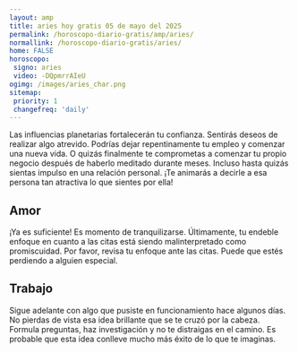 ```yaml
---
layout: amp
title: aries hoy gratis 05 de mayo del 2025 
permalink: /horoscopo-diario-gratis/amp/aries/
normallink: /horoscopo-diario-gratis/aries/
home: FALSE
horoscopo:
 signo: aries
 video: -DQpmrrAIeU
ogimg: /images/aries_char.png
sitemap:
 priority: 1
 changefreq: 'daily'
---
```



Las influencias planetarias fortalecerán tu confianza. Sentirás deseos de realizar algo atrevido. Podrías dejar repentinamente tu empleo y comenzar una nueva vida. O quizás finalmente te comprometas a comenzar tu propio negocio después de haberlo meditado durante meses. Incluso hasta quizás sientas impulso en una relación personal. ¡Te animarás a decirle a esa persona tan atractiva lo que sientes por ella!

## Amor

¡Ya es suficiente! Es momento de tranquilizarse. Últimamente, tu endeble enfoque en cuanto a las citas está siendo malinterpretado como promiscuidad. Por favor, revisa tu enfoque ante las citas. Puede que estés perdiendo a alguien especial.

## Trabajo

Sigue adelante con algo que pusiste en funcionamiento hace algunos días. No pierdas de vista esa idea brillante que se te cruzó por la cabeza. Formula preguntas, haz investigación y no te distraigas en el camino. Es probable que esta idea conlleve mucho más éxito de lo que te imaginas.